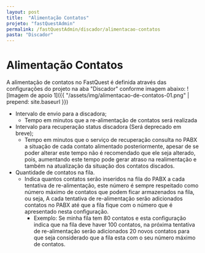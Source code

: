 ```yaml
---
layout: post
title:  "Alimentação Contatos"
projeto: "fastQuestAdmin"
permalink: /fastQuestAdmin/discador/alimentacao-contatos
pasta: "Discador"
---
```

# Alimentação Contatos
	
A alimentação de contatos no FastQuest é definida através das configurações do projeto na aba "Discador" conforme imagem abaixo:
![Imagem de apoio 1]({{ "/assets/img/alimentacao-de-contatos-01.png" | prepend: site.baseurl }})
- Intervalo de envio para a discadora;
    - Tempo em minutos que a re-alimentação de contatos será realizada
- Intervalo para recuperação status discadora (Será deprecado em breve);
    - Tempo em minutos que o serviço de recuperação consulta no PABX a situação de cada contato alimentado posteriormente, apesar de se poder alterar este tempo não é recomendado que ele seja alterado, pois, aumentando este tempo pode gerar atraso na realimentação e também na atualização da situação dos contatos discados.
- Quantidade de contatos na fila.
    - Indica quantos contatos serão inseridos na fila do PABX a cada tentativa de re-alimentação, este número é sempre respeitado como número máximo de contatos que podem ficar armazenados na fila, ou seja, A cada tentativa de re-alimentação serão adicionados contatos no PABX até que a fila fique com o número que é apresentado nesta configuração.
        - Exemplo: Se minha fila tem 80 contatos e esta configuração indica que na fila deve haver 100 contatos, na próxima tentativa de re-alimentação serão adicionados 20 novos contatos para que seja considerado que a fila esta com o seu número máximo de contatos.